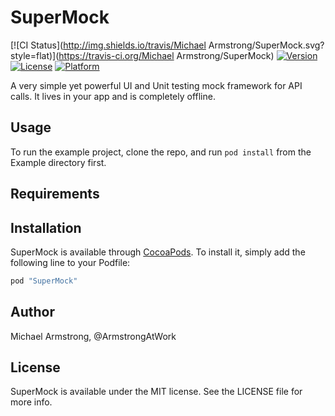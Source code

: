 # SuperMock

[![CI Status](http://img.shields.io/travis/Michael Armstrong/SuperMock.svg?style=flat)](https://travis-ci.org/Michael Armstrong/SuperMock)
[![Version](https://img.shields.io/cocoapods/v/SuperMock.svg?style=flat)](http://cocoapods.org/pods/SuperMock)
[![License](https://img.shields.io/cocoapods/l/SuperMock.svg?style=flat)](http://cocoapods.org/pods/SuperMock)
[![Platform](https://img.shields.io/cocoapods/p/SuperMock.svg?style=flat)](http://cocoapods.org/pods/SuperMock)

A very simple yet powerful UI and Unit testing mock framework for API calls. It lives in your app and is completely offline.

## Usage

To run the example project, clone the repo, and run `pod install` from the Example directory first.

## Requirements

## Installation

SuperMock is available through [CocoaPods](http://cocoapods.org). To install
it, simply add the following line to your Podfile:

```ruby
pod "SuperMock"
```

## Author

Michael Armstrong, @ArmstrongAtWork

## License

SuperMock is available under the MIT license. See the LICENSE file for more info.
